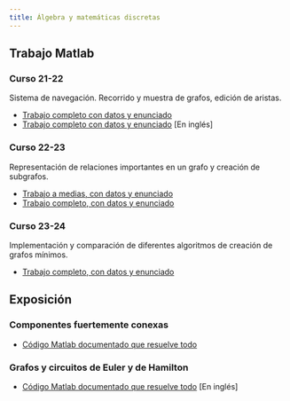 ```yaml
---
title: Álgebra y matemáticas discretas
---
```


## Trabajo Matlab

### Curso 21-22

Sistema de navegación.
Recorrido y muestra de grafos, edición de aristas.

- [Trabajo completo con datos y enunciado](https://github.com/RedBed24/Algebra_Matlab_2122)
- [Trabajo completo con datos y enunciado](https://github.com/RedBed24/Algebra_Matlab_2122) [En inglés]

### Curso 22-23

Representación de relaciones importantes en un grafo y creación de subgrafos.

- [Trabajo a medias, con datos y enunciado](https://github.com/RedBed24/Algebra_Matlab_2223/tree/code_1/master)
- [Trabajo completo, con datos y enunciado](https://github.com/RedBed24/Algebra_Matlab_2223/tree/code_2/master)

### Curso 23-24

Implementación y comparación de diferentes algoritmos de creación de grafos mínimos.

- [Trabajo completo, con datos y enunciado](https://github.com/RedBed24/Algebra_Matlab_2324)

## Exposición

### Componentes fuertemente conexas

- [Código Matlab documentado que resuelve todo](https://github.com/RedBed24/Algebra_Exposicion_2122)
### Grafos y circuitos de Euler y de Hamilton 
- [Código Matlab documentado que resuelve todo](https://github.com/hnevesg/Algebra_Voluntario_2122) [En inglés]
